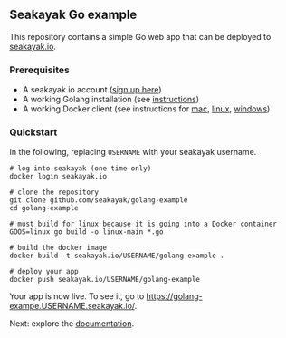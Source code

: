 ## Seakayak Go example

This repository contains a simple Go web app that can be deployed to [seakayak.io](https://seakayak.io/).

### Prerequisites
- A seakayak.io account ([sign up here](https://seakayak.io/signup))
- A working Golang installation (see [instructions](https://golang.org/dl/))
- A working Docker client (see instructions for [mac](https://docs.docker.com/engine/installation/mac/), [linux](https://docs.docker.com/engine/installation/linux/), [windows](https://docs.docker.com/engine/installation/windows/))

### Quickstart

In the following, replacing `USERNAME` with your seakayak username.

```shell
# log into seakayak (one time only)
docker login seakayak.io

# clone the repository
git clone github.com/seakayak/golang-example
cd golang-example

# must build for linux because it is going into a Docker container
GOOS=linux go build -o linux-main *.go

# build the docker image
docker build -t seakayak.io/USERNAME/golang-example . 

# deploy your app
docker push seakayak.io/USERNAME/golang-example
```

Your app is now live. To see it, go to https://golang-exampe.USERNAME.seakayak.io/.

Next: explore the [documentation](https://seakayak.io/docs/).
